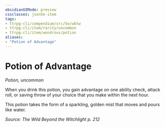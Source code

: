 ```yaml
---
obsidianUIMode: preview
cssclasses: json5e-item
tags:
- ttrpg-cli/compendium/src/5e/wbtw
- ttrpg-cli/item/rarity/uncommon
- ttrpg-cli/item/wondrous/potion
aliases: 
- "Potion of Advantage"
---
```

# Potion of Advantage
*Potion, uncommon*  



When you drink this potion, you gain advantage on one ability check, attack roll, or saving throw of your choice that you make within the next hour.

This potion takes the form of a sparkling, golden mist that moves and pours like water.

*Source: The Wild Beyond the Witchlight p. 212*